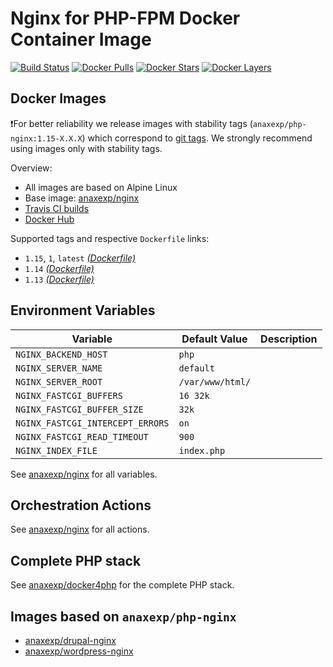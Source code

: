 # Nginx for PHP-FPM Docker Container Image 

[![Build Status](https://travis-ci.org/anaxexp/php-nginx.svg?branch=master)](https://travis-ci.org/anaxexp/php-nginx)
[![Docker Pulls](https://img.shields.io/docker/pulls/anaxexp/php-nginx.svg)](https://hub.docker.com/r/anaxexp/php-nginx)
[![Docker Stars](https://img.shields.io/docker/stars/anaxexp/php-nginx.svg)](https://hub.docker.com/r/anaxexp/php-nginx)
[![Docker Layers](https://images.microbadger.com/badges/image/anaxexp/php-nginx.svg)](https://microbadger.com/images/anaxexp/php-nginx)

## Docker Images

❗For better reliability we release images with stability tags (`anaxexp/php-nginx:1.15-X.X.X`) which correspond to [git tags](https://github.com/anaxexp/php-nginx/releases). We strongly recommend using images only with stability tags. 

Overview:

* All images are based on Alpine Linux
* Base image: [anaxexp/nginx](https://github.com/anaxexp/nginx)
* [Travis CI builds](https://travis-ci.org/anaxexp/php-nginx) 
* [Docker Hub](https://hub.docker.com/r/anaxexp/php-nginx)

Supported tags and respective `Dockerfile` links:

* `1.15`, `1`, `latest` [_(Dockerfile)_](https://github.com/anaxexp/php-nginx/tree/master/Dockerfile)
* `1.14` [_(Dockerfile)_](https://github.com/anaxexp/php-nginx/tree/master/Dockerfile)
* `1.13` [_(Dockerfile)_](https://github.com/anaxexp/php-nginx/tree/master/Dockerfile)

## Environment Variables

| Variable                         | Default Value    | Description |
| -------------------------------- | ---------------- | ----------- |
| `NGINX_BACKEND_HOST`             | `php`            |             |
| `NGINX_SERVER_NAME`              | `default`        |             |
| `NGINX_SERVER_ROOT`              | `/var/www/html/` |             |
| `NGINX_FASTCGI_BUFFERS`          | `16 32k`         |             |
| `NGINX_FASTCGI_BUFFER_SIZE`      | `32k`            |             |
| `NGINX_FASTCGI_INTERCEPT_ERRORS` | `on`             |             |
| `NGINX_FASTCGI_READ_TIMEOUT`     | `900`            |             |
| `NGINX_INDEX_FILE`               | `index.php`      |             |

See [anaxexp/nginx](https://github.com/anaxexp/nginx) for all variables.

## Orchestration Actions

See [anaxexp/nginx](https://github.com/anaxexp/nginx) for all actions.

## Complete PHP stack

See [anaxexp/docker4php](https://github.com/anaxexp/docker4php) for the complete PHP stack.

## Images based on `anaxexp/php-nginx`

* [anaxexp/drupal-nginx](https://github.com/anaxexp/drupal-nginx)
* [anaxexp/wordpress-nginx](https://github.com/anaxexp/wordpress-nginx)
